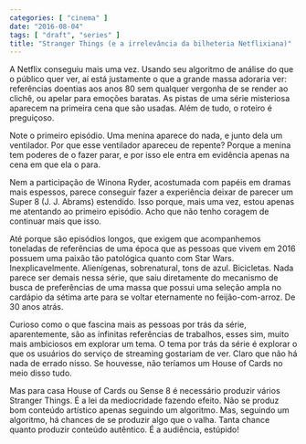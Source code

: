 ```yaml
---
categories: [ "cinema" ]
date: "2016-08-04"
tags: [ "draft", "series" ]
title: "Stranger Things (e a irrelevância da bilheteria Netflixiana)"
---
```

A Netflix conseguiu mais uma vez. Usando seu algoritmo de análise do que
o público quer ver, aí está justamente o que a grande massa adoraria
ver: referências doentias aos anos 80 sem qualquer vergonha de se render
ao clichê, ou apelar para emoções baratas. As pistas de uma série
misteriosa aparecem na primeira cena que são usadas. Além de tudo,
o roteiro é preguiçoso.

Note o primeiro episódio. Uma menina aparece do nada, e junto dela um
ventilador. Por que esse ventilador apareceu de repente? Porque a menina
tem poderes de o fazer parar, e por isso ele entra em evidência apenas
na cena em que ela o para.

Nem a participação de Winona Ryder, acostumada com papéis em dramas
mais espessos, parece conseguir fazer a experiência deixar de parecer
um Super 8 (J. J. Abrams) estendido. Isso porque, mais uma vez, estou
apenas me atentando ao primeiro episódio. Acho que não tenho coragem
de continuar mais que isso.

Até porque são episódios longos, que exigem que acompanhemos
toneladas de referências de uma época que as pessoas que vivem
em 2016 possuem uma paixão tão patológica quanto com Star
Wars. Inexplicavelmente. Alienígenas, sobrenatural, tons de
azul. Bicicletas. Nada parece ser demais nessa série, que saiu
diretamente do mecanismo de busca de preferências de uma massa que
possui uma seleção ampla no cardápio da sétima arte para se voltar
eternamente no feijão-com-arroz. De 30 anos atrás.

Curioso como o que fascina mais as pessoas por trás da série,
aparentemente, são as infinitas referências de trabalhos, esses sim,
muito mais ambiciosos em explorar um tema. O tema por trás da série
é explorar o que os usuários do serviço de streaming gostariam de
ver. Claro que não há nada de errado nisso. Se houvesse, não teríamos
um House of Cards no meio disso tudo.

Mas para casa House of Cards ou Sense 8 é necessário produzir vários
Stranger Things. É a lei da mediocridade fazendo efeito. Não se produz
bom conteúdo artístico apenas seguindo um algoritmo. Mas, seguindo
um algoritmo, há chances de se produzir algo que o valha. Tanta chance
quanto produzir conteúdo autêntico. É a audiência, estúpido!
